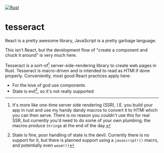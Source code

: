 [![Rust](https://github.com/Eyrim/tesseract/actions/workflows/rust.yml/badge.svg)](https://github.com/Eyrim/tesseract/actions/workflows/rust.yml)

# tesseract

React is a pretty awesome library, JavaScript is a pretty garbage language.

This isn't React, but the development flow of "create a component and chuck it around" is very much here.

Tesseract is a sort-of[^1] server-side-rendering library to create web pages in Rust.
Tesseract is macro-driven and is intended to read as HTMl if done properly.
Conveniently, most good React practices apply here:
* For the love of god use components
* State is evil[^2], so it's not really supported

[^1]: It's more like one-time server side rendering (SSR), I.E. you build your app in rust and use my handy dandy macros to convert it to HTMl which you can then serve.
There is no reason you couldn't use this for real SSR, but currently you'd need to do some of your own plumbing; the macros produce `String`s at the end of the day.

[^2]: State is fine, poor handling of state is the devil.
Currently there is no support for it, but there is planned support using a `javascript!()` macro, and potentially even `wasm!()`

